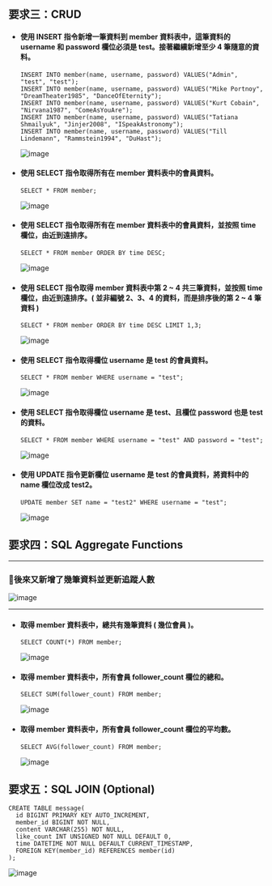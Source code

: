 ## 要求三：CRUD
+ #### 使⽤ INSERT 指令新增⼀筆資料到 member 資料表中，這筆資料的 username 和 password 欄位必須是 test。接著繼續新增⾄少 4 筆隨意的資料。  
  ```mysql
  INSERT INTO member(name, username, password) VALUES("Admin", "test", "test");
  INSERT INTO member(name, username, password) VALUES("Mike Portnoy", "DreamTheater1985", "DanceOfEternity");
  INSERT INTO member(name, username, password) VALUES("Kurt Cobain", "Nirvana1987", "ComeAsYouAre");
  INSERT INTO member(name, username, password) VALUES("Tatiana Shmailyuk", "Jinjer2008", "ISpeakAstronomy");
  INSERT INTO member(name, username, password) VALUES("Till Lindemann", "Rammstein1994", "DuHast");
  ```
  ![image](https://user-images.githubusercontent.com/107986642/196201336-7b9453c5-2169-49a7-af0d-1d419973c4eb.png)
  
+ #### 使⽤ SELECT 指令取得所有在 member 資料表中的會員資料。
  ```mysql
  SELECT * FROM member;
  ```
  ![image](https://user-images.githubusercontent.com/107986642/196210528-23ffadca-9973-4b67-a220-7248538634f8.png)
+ #### 使⽤ SELECT 指令取得所有在 member 資料表中的會員資料，並按照 time 欄位，由近到遠排序。
  ```mysql
  SELECT * FROM member ORDER BY time DESC;
  ```
  ![image](https://user-images.githubusercontent.com/107986642/196228532-d2ea23c4-516a-45ae-bd47-24aed1dca88e.png)

+ #### 使⽤ SELECT 指令取得 member 資料表中第 2 ~ 4 共三筆資料，並按照 time 欄位，由近到遠排序。( 並非編號 2、3、4 的資料，⽽是排序後的第 2 ~ 4 筆資料 )
  ```mysql
  SELECT * FROM member ORDER BY time DESC LIMIT 1,3;
  ```
  ![image](https://user-images.githubusercontent.com/107986642/196248796-cdf0768b-dc85-4407-b7b6-428085ed8d02.png)

+ #### 使⽤ SELECT 指令取得欄位 username 是 test 的會員資料。
  ```mysql
  SELECT * FROM member WHERE username = "test";
  ```
  ![image](https://user-images.githubusercontent.com/107986642/196253190-75418b16-3883-44ed-b9eb-d1fd01a36be2.png)

+ #### 使⽤ SELECT 指令取得欄位 username 是 test、且欄位 password 也是 test 的資料。
  ```mysql
  SELECT * FROM member WHERE username = "test" AND password = "test";
  ```
  ![image](https://user-images.githubusercontent.com/107986642/196253708-d63c795e-2d1e-41dc-aab8-caa87ca3279a.png)

+ #### 使⽤ UPDATE 指令更新欄位 username 是 test 的會員資料，將資料中的 name 欄位改成 test2。
  ```mysql
  UPDATE member SET name = "test2" WHERE username = "test";
  ```
  ![image](https://user-images.githubusercontent.com/107986642/196255749-f9a50d6e-b003-4190-b468-8ebe62a5d641.png)

## 要求四：SQL Aggregate Functions
___
### :cookie:後來又新增了幾筆資料並更新追蹤人數
![image](https://user-images.githubusercontent.com/107986642/196415847-b7568e04-c12d-4681-a23b-7dc225bc65c2.png)

___
+ #### 取得 member 資料表中，總共有幾筆資料 ( 幾位會員 )。
  ```mysql
  SELECT COUNT(*) FROM member;
  ```
  ![image](https://user-images.githubusercontent.com/107986642/196421030-115c570b-adc1-4c97-afc3-4e2d41cdd887.png)


+ #### 取得 member 資料表中，所有會員 follower_count 欄位的總和。
  ```mysql
  SELECT SUM(follower_count) FROM member;
  ```
  ![image](https://user-images.githubusercontent.com/107986642/196419927-27d3be2e-1086-45b2-a88d-69c7bf1c695d.png)

+ #### 取得 member 資料表中，所有會員 follower_count 欄位的平均數。
  ```mysql
  SELECT AVG(follower_count) FROM member;
  ```
  ![image](https://user-images.githubusercontent.com/107986642/196420729-29fe56f8-0317-451c-9222-93f5fcab76a3.png)

## 要求五：SQL JOIN (Optional)
```mysql
CREATE TABLE message(
  id BIGINT PRIMARY KEY AUTO_INCREMENT,
  member_id BIGINT NOT NULL,
  content VARCHAR(255) NOT NULL,
  like_count INT UNSIGNED NOT NULL DEFAULT 0,
  time DATETIME NOT NULL DEFAULT CURRENT_TIMESTAMP,
  FOREIGN KEY(member_id) REFERENCES member(id)
);
```
![image](https://user-images.githubusercontent.com/107986642/196427662-a6de7982-e1f4-41b8-8494-50ad10fff692.png)
